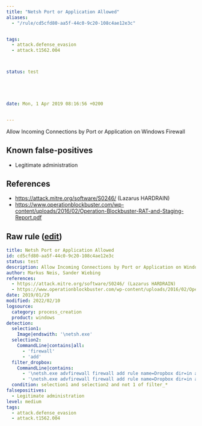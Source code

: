 ```yaml
---
title: "Netsh Port or Application Allowed"
aliases:
  - "/rule/cd5cfd80-aa5f-44c0-9c20-108c4ae12e3c"


tags:
  - attack.defense_evasion
  - attack.t1562.004



status: test





date: Mon, 1 Apr 2019 08:16:56 +0200


---
```


Allow Incoming Connections by Port or Application on Windows Firewall

<!--more-->


## Known false-positives

* Legitimate administration



## References

* https://attack.mitre.org/software/S0246/ (Lazarus HARDRAIN)
* https://www.operationblockbuster.com/wp-content/uploads/2016/02/Operation-Blockbuster-RAT-and-Staging-Report.pdf


## Raw rule ([edit](https://github.com/SigmaHQ/sigma/edit/master/rules/windows/process_creation/proc_creation_win_netsh_fw_add.yml))
```yaml
title: Netsh Port or Application Allowed
id: cd5cfd80-aa5f-44c0-9c20-108c4ae12e3c
status: test
description: Allow Incoming Connections by Port or Application on Windows Firewall
author: Markus Neis, Sander Wiebing
references:
  - https://attack.mitre.org/software/S0246/ (Lazarus HARDRAIN)
  - https://www.operationblockbuster.com/wp-content/uploads/2016/02/Operation-Blockbuster-RAT-and-Staging-Report.pdf
date: 2019/01/29
modified: 2022/02/10
logsource:
  category: process_creation
  product: windows
detection:
  selection1:
    Image|endswith: '\netsh.exe'
  selection2:
    CommandLine|contains|all:
      - 'firewall'
      - 'add'
  filter_dropbox:
    CommandLine|contains:
      - '\netsh.exe advfirewall firewall add rule name=Dropbox dir=in action=allow "program=C:\Program Files (x86)\Dropbox\Client\Dropbox.exe" enable=yes profile=Any'
      - '\netsh.exe advfirewall firewall add rule name=Dropbox dir=in action=allow "program=C:\Program Files\Dropbox\Client\Dropbox.exe" enable=yes profile=Any'
  condition: selection1 and selection2 and not 1 of filter_*
falsepositives:
  - Legitimate administration
level: medium
tags:
  - attack.defense_evasion
  - attack.t1562.004

```

